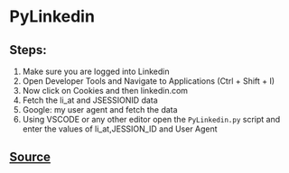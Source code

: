 # PyLinkedin

## Steps:

1) Make sure you are logged into Linkedin
2) Open Developer Tools and Navigate to Applications (Ctrl + Shift + I)
3) Now click on Cookies and then linkedin.com
4) Fetch the li_at and JSESSIONID data
5) Google: my user agent and fetch the data
6) Using VSCODE or any other editor open the ```PyLinkedin.py``` script and enter the values of li_at,JESSION_ID and User Agent

## [Source](https://towardsdatascience.com/using-browser-cookies-and-voyager-api-to-scrape-linkedin-via-python-25e4ae98d2a8)
